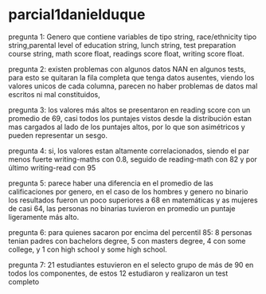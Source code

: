 # parcial1danielduque

pregunta 1: Genero que contiene variables de tipo string, race/ethnicity tipo string,parental level of education	string, lunch	string, test preparation course string, math score float, readings score float, writing score float.

pregunta 2: existen problemas con algunos datos NAN en algunos tests, para esto se quitaran la fila completa que tenga datos ausentes, viendo los valores unicos de cada columna, parecen no haber problemas de datos mal escritos ni mal constituidos,

pregunta 3: los valores más altos se presentaron en reading score con un promedio de 69, casi todos los puntajes vistos desde la distribución estan mas cargados al lado de los puntajes altos, por lo que son asimétricos y pueden representar un sesgo.

pregunta 4: si, los valores estan altamente correlacionados, siendo el par menos fuerte writing-maths con 0.8, seguido de reading-math con 82 y por último writing-read con 95

pregunta 5: parece haber una diferencia en el promedio de las calificaciones por genero, en el caso de los hombres y genero no binario los resultados fueron un poco superiores a 68 en matemáticas y as mujeres de casi 64, las personas no binarias tuvieron en promedio un puntaje ligeramente más alto.

pregunta 6: para quienes sacaron por encima del percentil 85: 8 personas tenian padres con bachelors degree, 5 con masters degree, 4 con some college, y 1 con high school y some high school.

pregunta 7: 21 estudiantes estuvieron en el selecto grupo de más de 90 en todos los componentes, de estos 12 estudiaron y realizaron un test completo

